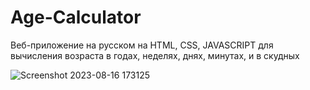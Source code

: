# Age-Calculator
Веб-приложение на русском на HTML, CSS, JAVASCRIPT для вычисления возраста в годах, неделях, днях, минутах, и в скудных 


![Screenshot 2023-08-16 173125](https://github.com/codealrawi/Age-Calculator/assets/91510132/2dd985e2-3831-42ac-8d79-5616c81c899c)
